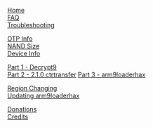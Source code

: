[Home](https://github.com/Plailect/Guide/wiki)    
[FAQ](https://github.com/Plailect/Guide/wiki/FAQ)    
[Troubleshooting](https://github.com/Plailect/Guide/wiki/Troubleshooting)   

[OTP Info](https://github.com/Plailect/Guide/wiki/OTP-Info)    
[NAND Size](https://github.com/Plailect/Guide/wiki/NAND-Size)    
[Device Info](https://github.com/Plailect/Guide/wiki/Device-Info)    


[Part 1 - Decrypt9](https://github.com/Plailect/Guide/wiki/Part-1-(Decrypt9))      
[Part 2 - 2.1.0 ctrtransfer](https://github.com/Plailect/Guide/wiki/Part-2-(2.1.0-ctrtransfer))    
[Part 3 - arm9loaderhax](https://github.com/Plailect/Guide/wiki/Part-3-(arm9loaderhax))     

[Region Changing](https://github.com/Plailect/Guide/wiki/Region-Changing)     
[Updating arm9loaderhax](https://github.com/Plailect/Guide/wiki/Updating-arm9loaderhax/)    

[Donations](https://github.com/Plailect/Guide/wiki/Donations)    
[Credits](https://github.com/Plailect/Guide/wiki/Credits)    
